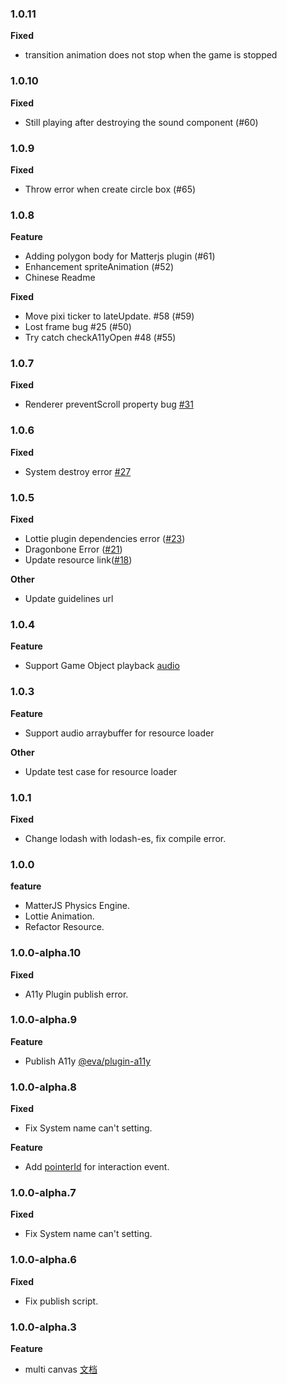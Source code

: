 ### 1.0.11
**Fixed**
- transition animation does not stop when the game is stopped

### 1.0.10
**Fixed**
- Still playing after destroying the sound component (#60)

### 1.0.9
**Fixed**
- Throw error when create circle box (#65)

### 1.0.8
**Feature**
- Adding polygon body for Matterjs plugin (#61)
- Enhancement spriteAnimation (#52)
- Chinese Readme

**Fixed**
- Move pixi ticker to lateUpdate. #58 (#59)
- Lost frame bug #25 (#50)
- Try catch checkA11yOpen #48 (#55)

### 1.0.7
**Fixed**
* Renderer preventScroll property bug [#31](https://github.com/eva-engine/eva.js/pull/31)

### 1.0.6
**Fixed**
* System destroy error [#27](https://github.com/eva-engine/eva.js/pull/27)

### 1.0.5
**Fixed**
* Lottie plugin dependencies error ([#23](https://github.com/eva-engine/eva.js/pull/23))
* Dragonbone Error ([#21](https://github.com/eva-engine/eva.js/pull/21))
* Update resource link([#18](https://github.com/eva-engine/eva.js/pull/18))

**Other**
* Update guidelines url

### 1.0.4
**Feature**
- Support Game Object playback [audio](https://eva.js.org/#/tutorials/sound)

### 1.0.3
**Feature**
- Support audio arraybuffer for resource loader
  
**Other**
- Update test case for resource loader

### 1.0.1
**Fixed** 
- Change lodash with lodash-es, fix compile error.

### 1.0.0
**feature**
- MatterJS Physics Engine.
-  Lottie Animation.
-  Refactor Resource.

### 1.0.0-alpha.10

**Fixed**
 - A11y Plugin publish error.

### 1.0.0-alpha.9

**Feature**
 - Publish A11y [@eva/plugin-a11y](https://eva.js.org/#/tutorials/a11yPlugin)


### 1.0.0-alpha.8
**Fixed**
 - Fix System name can't setting.

**Feature**
 - Add [pointerId](https://eva.js.org/#/tutorials/interactionEvent?id=instance-event39s-arguments) for interaction event.

### 1.0.0-alpha.7
**Fixed**
 - Fix System name can't setting.

### 1.0.0-alpha.6
**Fixed**
 - Fix publish script.

### 1.0.0-alpha.3
**Feature**
 - multi canvas [文档](https://eva.js.org/#/tutorials/game?id=%e6%b8%b2%e6%9f%93%e5%88%b0%e5%a4%9a%e4%b8%aa-canvas)

